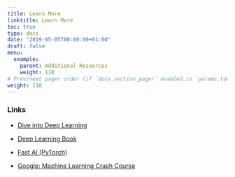 ```yaml
---
title: Learn More
linktitle: Learn More
toc: true
type: docs
date: "2019-05-05T00:00:00+01:00"
draft: false
menu:
  example:
    parent: Additional Resources
    weight: 110
# Prev/next pager order (if `docs_section_pager` enabled in `params.toml`)
weight: 110
---
```


### Links

* [Dive into Deep Learning](https://d2l.ai)

* [Deep Learning Book](https://www.deeplearningbook.org)

* [Fast AI (PyTorch)](https://www.fast.ai)

* [Google: Machine Learning Crash Course](https://developers.google.com/machine-learning/crash-course)
